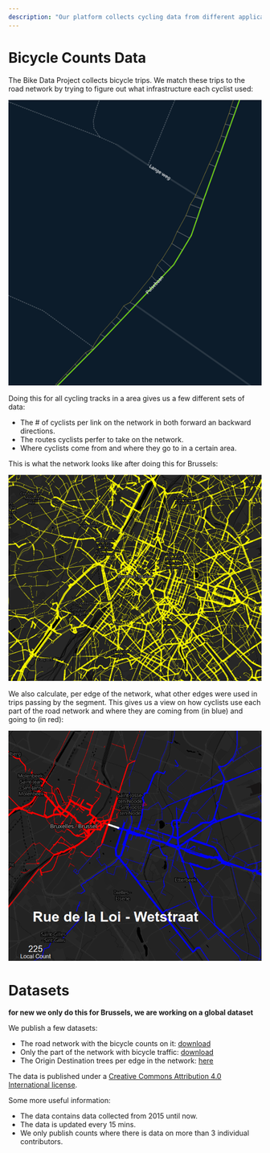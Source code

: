```yaml
---
description: "Our platform collects cycling data from different applications and makes the collected data available as open data. One of the datasets we publish is bicycle counts for the road network. \U0001F5FA"
---
```


# Bicycle Counts Data

The Bike Data Project collects bicycle trips. We match these trips to the road network by trying to figure out what infrastructure each cyclist used:

![Map Matching Example](../.gitbook/assets/map-matching-example.png)

Doing this for all cycling tracks in a area gives us a few different sets of data:

- The # of cyclists per link on the network in both forward an backward directions.
- The routes cyclists perfer to take on the network.
- Where cyclists come from and where they go to in a certain area.

This is what the network looks like after doing this for Brussels:

![Map Matched Network](../.gitbook/assets/map-matched-network.png)

We also calculate, per edge of the network, what other edges were used in trips passing by the segment. This gives us a view on how cyclists use each part of the road network and where they are coming from (in blue) and going to (in red):

![Origin Destination Tree](../.gitbook/assets/origin-destination-tree.png)

# Datasets

**for new we only do this for Brussels, we are working on a global dataset**

We publish a few datasets:

- The road network with the bicycle counts on it: [download](https://data.bikedataproject.org/counts/network.shp.zip)
- Only the part of the network with bicycle traffic: [download](https://data.bikedataproject.org/counts/network-counts.geojson.zip)
- The Origin Destination trees per edge in the network: [here](https://data.bikedataproject.org/counts/trees/)

The data is published under a [Creative Commons Attribution 4.0 International license](https://creativecommons.org/licenses/by/4.0/).

Some more useful information:

* The data contains data collected from 2015 until now. 
* The data is updated every 15 mins.
* We only publish counts where there is data on more than 3 individual contributors.







